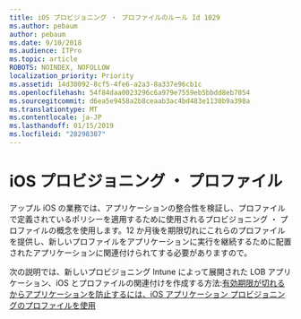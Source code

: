 ```yaml
---
title: iOS プロビジョニング ・ プロファイルのルール Id 1029
ms.author: pebaum
author: pebaum
ms.date: 9/10/2018
ms.audience: ITPro
ms.topic: article
ROBOTS: NOINDEX, NOFOLLOW
localization_priority: Priority
ms.assetid: 14d30092-8cf5-4fe6-a2a3-8a337e96cb1c
ms.openlocfilehash: 54f84daa0023296c6a979e7559eb5bbdd8eb7054
ms.sourcegitcommit: d6ea5e9458a2b8ceaab3ac4bd483e1130b9a398a
ms.translationtype: MT
ms.contentlocale: ja-JP
ms.lasthandoff: 01/15/2019
ms.locfileid: "28298387"
---
```

# <a name="ios-provisioning-profiles"></a>iOS プロビジョニング ・ プロファイル

アップル iOS の業務では、アプリケーションの整合性を検証し、プロファイルで定義されているポリシーを適用するために使用されるプロビジョニング ・ プロファイルの概念を使用します。12 か月後を期限切れにこれらのプロファイルを提供し、新しいプロファイルをアプリケーションに実行を継続するために配置されたアプリケーションに関連付けられてする必要がありますので。
  
次の説明では、新しいプロビジョニング Intune によって展開された LOB アプリケーション、iOS とプロファイルの関連付けを作成する方法:[有効期限が切れるからアプリケーションを防止するには、iOS アプリケーション プロビジョニングのプロファイルを使用](https://docs.microsoft.com/intune/app-provisioning-profile-ios)
  

